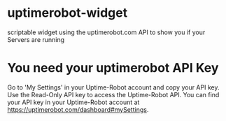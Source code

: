 # uptimerobot-widget
scriptable widget using the uptimerobot.com API to show you if your Servers are running  


# You need your uptimerobot API Key

Go to 'My Settings' in your Uptime-Robot account and copy your API key.
Use the Read-Only API key to access the Uptime-Robot API.
You can find your API key in your Uptime-Robot account at https://uptimerobot.com/dashboard#mySettings.
